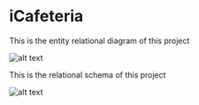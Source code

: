 # iCafeteria


This is the entity relational diagram of this project

![alt text](https://raw.githubusercontent.com/erodactyl/iCafeteria/master/assets/entity_relational_diagram.jpg)

This is the relational schema of this project

![alt text](https://raw.githubusercontent.com/erodactyl/iCafeteria/master/assets/relational_schema.jpg)